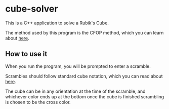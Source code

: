 # cube-solver

This is a C++ application to solve a Rubik's Cube.

The method used by this program is the CFOP method, which you
can learn about [here](https://ruwix.com/the-rubiks-cube/advanced-cfop-fridrich/).

## How to use it

When you run the program, you will be prompted to enter a scramble.

Scrambles should follow standard cube notation, which you can read
about [here](https://ruwix.com/the-rubiks-cube/notation/).

The cube can be in any orientation at the time of the scramble, and whichever
color ends up at the bottom once the cube is finished scrambling is chosen
to be the cross color.
